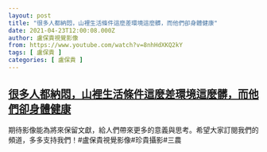 ```yaml
---
layout: post
title: "很多人都納悶，山裡生活條件這麼差環境這麼髒，而他們卻身體健康"
date: 2021-04-23T12:00:08.000Z
author: 盧保貴視覺影像
from: https://www.youtube.com/watch?v=8nhHdXKQ2kY
tags: [ 盧保貴 ]
categories: [ 盧保貴 ]
---
```

<!--1619179208000-->
[很多人都納悶，山裡生活條件這麼差環境這麼髒，而他們卻身體健康](https://www.youtube.com/watch?v=8nhHdXKQ2kY)
------

<div>
期待影像能為將來保留文獻，給人們帶來更多的意義與思考。希望大家訂閱我們的頻道，多多支持我們！#盧保貴視覺影像#珍貴攝影#三農
</div>
